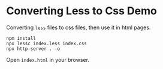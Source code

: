 Converting Less to Css Demo
===========================

Converting `less` files to css files, then use it in html pages.

```
npm install
npx lessc index.less index.css
npx http-server . -o
```

Open `index.html` in your browser.
